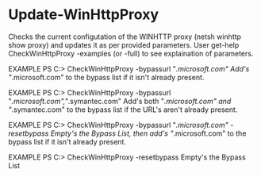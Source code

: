 # Update-WinHttpProxy
Checks the current configutation of the WINHTTP proxy (netsh winhttp show proxy) and updates it as per provided parameters.
User get-help CheckWinHttpProxy -examples (or -full) to see explaination of parameters.

EXAMPLE
PS C:\> CheckWinHttpProxy -bypassurl "*.microsoft.com"
Add's "*.microsoft.com" to the bypass list if it isn't already present.

EXAMPLE
PS C:\> CheckWinHttpProxy -bypassurl "*.microsoft.com","*.symantec.com"
Add's both "*.microsoft.com" and "*.symantec.com" to the bypass list if the URL's aren't already present.

EXAMPLE
PS C:\> CheckWinHttpProxy -bypassurl "*.microsoft.com" -resetbypass
Empty's the Bypass List, then add's "*.microsoft.com" to the bypass list if it isn't already present.

EXAMPLE
PS C:\> CheckWinHttpProxy -resetbypass
Empty's the Bypass List
